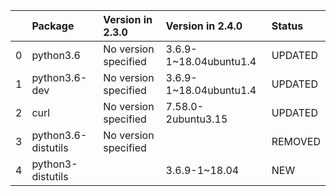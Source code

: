 <!-- markdown-link-check-disable -->

|    | Package             | Version in 2.3.0     | Version in 2.4.0       | Status   |
|---:|:--------------------|:---------------------|:-----------------------|:---------|
|  0 | python3.6           | No version specified | 3.6.9-1~18.04ubuntu1.4 | UPDATED  |
|  1 | python3.6-dev       | No version specified | 3.6.9-1~18.04ubuntu1.4 | UPDATED  |
|  2 | curl                | No version specified | 7.58.0-2ubuntu3.15     | UPDATED  |
|  3 | python3.6-distutils | No version specified |                        | REMOVED  |
|  4 | python3-distutils   |                      | 3.6.9-1~18.04          | NEW      |